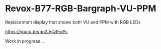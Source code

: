 # Revox-B77-RGB-Bargraph-VU-PPM
Replacement display that shows both VU and PPM with RGB LEDs

https://youtu.be/gn2JyQfEoPc

Work in progress...

